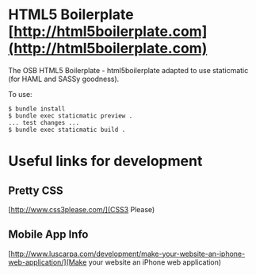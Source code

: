 #  HTML5 Boilerplate [http://html5boilerplate.com](http://html5boilerplate.com)

The OSB HTML5 Boilerplate - html5boilerplate adapted to use staticmatic (for
HAML and SASSy goodness). 


To use: 

    $ bundle install
    $ bundle exec staticmatic preview .
    ... test changes ...
    $ bundle exec staticmatic build .


Useful links for development
============================

Pretty CSS
----------

[http://www.css3please.com/](CSS3 Please)

Mobile App Info
---------------

[http://www.luscarpa.com/development/make-your-website-an-iphone-web-application/](Make your website an iPhone web application)

